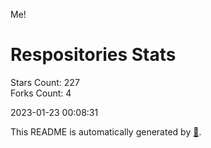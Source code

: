 Me!

# Respositories Stats
Stars Count: 227  
Forks Count: 4

2023-01-23 00:08:31  

This README is automatically generated by [🐰](https://github.com/rnitta/rnitta).
